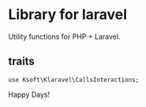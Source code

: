 # Library for laravel

Utility functions for PHP + Laravel.

## traits

```
use Ksoft\Klaravel\CallsInteractions;
```

Happy Days!
